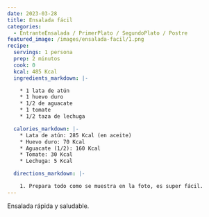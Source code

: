```yaml
---
date: 2023-03-28
title: Ensalada fácil
categories:
  - EntranteEnsalada / PrimerPlato / SegundoPlato / Postre
featured_image: /images/ensalada-facil/1.png
recipe:
  servings: 1 persona
  prep: 2 minutos
  cook: 0
  kcal: 485 Kcal
  ingredients_markdown: |-

    * 1 lata de atún
    * 1 huevo duro
    * 1/2 de aguacate
    * 1 tomate
    * 1/2 taza de lechuga

  calories_markdown: |-
    * Lata de atún: 285 Kcal (en aceite)
    * Huevo duro: 70 Kcal
    * Aguacate (1/2): 160 Kcal
    * Tomate: 30 Kcal
    * Lechuga: 5 Kcal

  directions_markdown: |-

    1. Prepara todo como se muestra en la foto, es super fácil.
---
```

Ensalada rápida y saludable.
